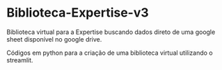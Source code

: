 # Biblioteca-Expertise-v3
 Biblioteca virtual para a Expertise buscando dados direto de uma google sheet disponível no google drive.

 Códigos em python para a criação de uma biblioteca virtual utilizando o streamlit.
